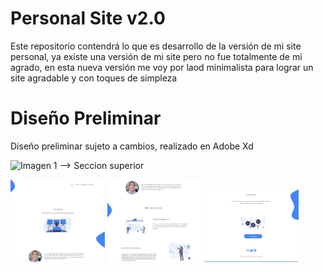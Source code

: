 # Personal Site v2.0

Este repositorio contendrá lo que es desarrollo de la versión de   mi site personal, ya existe una versión de mi site pero no fue totalmente de mi agrado, en esta nueva versión me voy por laod minimalista para lograr un site agradable y con toques de simpleza

# Diseño Preliminar

Diseño preliminar sujeto a cambios, realizado  en Adobe Xd


![Imagen 1 --> Seccion superior ](https://github.com/londonappbrewery/Images/blob/master/AppBreweryBanner.png)

<img src="imagenes\readmemd\IMG1.jpg" width="30%"></img> <img src="imagenes\readmemd\IMG2.jpg" width="30%"></img> <img src="imagenes\readmemd\IMG3.jpg" width="30%"></img>